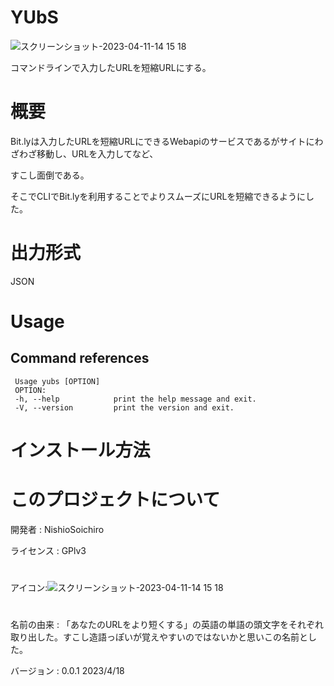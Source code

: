 # YUbS
![スクリーンショット-2023-04-11-14 15 18](https://user-images.githubusercontent.com/130431199/232657676-88e59155-dd2c-4991-955b-0dbdc9cffa1d.svg)

コマンドラインで入力したURLを短縮URLにする。

# 概要

Bit.lyは入力したURLを短縮URLにできるWebapiのサービスであるがサイトにわざわざ移動し、URLを入力してなど、

すこし面倒である。

そこでCLIでBit.lyを利用することでよりスムーズにURLを短縮できるようにした。

# 出力形式　　

JSON

# Usage
## Command references

     Usage yubs [OPTION]  
     OPTION:  
     -h, --help            print the help message and exit.  
     -V, --version         print the version and exit.  

# インストール方法
   
# このプロジェクトについて
開発者 : NishioSoichiro

ライセンス : GPlv3
#
アイコン:![スクリーンショット-2023-04-11-14 15 18](https://user-images.githubusercontent.com/130431199/232657676-88e59155-dd2c-4991-955b-0dbdc9cffa1d.svg)
# 
名前の由来 : 「あなたのURLをより短くする」の英語の単語の頭文字をそれぞれ取り出した。すこし造語っぽいが覚えやすいのではないかと思いこの名前とした。

バージョン : 0.0.1 2023/4/18
  
  


